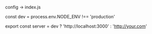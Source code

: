 config -> index.js

const dev = process.env.NODE_ENV !== 'production'

export const server = dev ? 'http://localhost:3000' : 'http://your.com'
